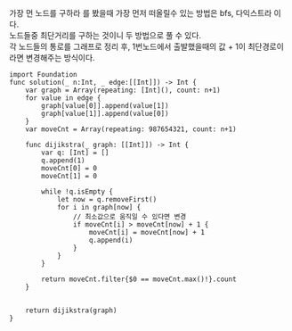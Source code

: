 가장 먼 노드를 구하라 를 봤을때 가장 먼저 떠올릴수 있는 방법은 bfs, 다익스트라 이다.   
노드들중 최단거리를 구하는 것이니 두 방법으로 풀 수 있다.   
각 노드들의 통로를 그래프로 정리 후, 1번노드에서 출발했을때의 값 + 1이 최단경로이라면 변경해주는 방식이다.   

```
import Foundation
func solution(_ n:Int, _ edge:[[Int]]) -> Int {
    var graph = Array(repeating: [Int](), count: n+1)
    for value in edge {
        graph[value[0]].append(value[1])
        graph[value[1]].append(value[0])
    }
    var moveCnt = Array(repeating: 987654321, count: n+1)
    
    func dijikstra(_ graph: [[Int]]) -> Int {
        var q: [Int] = []
        q.append(1)
        moveCnt[0] = 0
        moveCnt[1] = 0
        
        while !q.isEmpty {
            let now = q.removeFirst()
            for i in graph[now] {
                // 최소값으로 움직일 수 있다면 변경
                if moveCnt[i] > moveCnt[now] + 1 {
                    moveCnt[i] = moveCnt[now] + 1
                    q.append(i)
                }
            }
        }
        
        return moveCnt.filter{$0 == moveCnt.max()!}.count
    }
    
    
    return dijikstra(graph)
}
```
